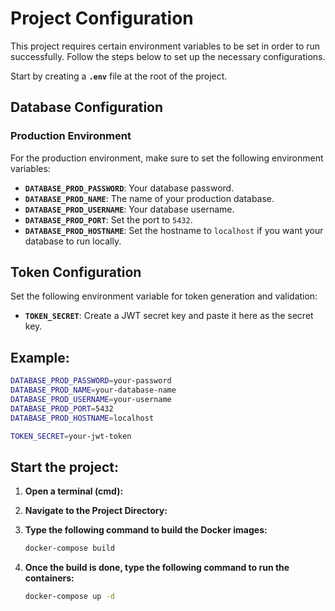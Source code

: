# Project Configuration

This project requires certain environment variables to be set in order to run successfully. Follow the steps below to set up the necessary configurations.

Start by creating a **`.env`** file at the root of the project.

## Database Configuration

### Production Environment

For the production environment, make sure to set the following environment variables:

- **`DATABASE_PROD_PASSWORD`**: Your database password.
- **`DATABASE_PROD_NAME`**: The name of your production database.
- **`DATABASE_PROD_USERNAME`**: Your database username.
- **`DATABASE_PROD_PORT`**: Set the port to `5432`.
- **`DATABASE_PROD_HOSTNAME`**: Set the hostname to `localhost` if you want your database to run locally.

## Token Configuration

Set the following environment variable for token generation and validation:

- **`TOKEN_SECRET`**: Create a JWT secret key and paste it here as the secret key.

## Example:

```bash
DATABASE_PROD_PASSWORD=your-password
DATABASE_PROD_NAME=your-database-name
DATABASE_PROD_USERNAME=your-username
DATABASE_PROD_PORT=5432
DATABASE_PROD_HOSTNAME=localhost

TOKEN_SECRET=your-jwt-token
```

## Start the project:

1. **Open a terminal (cmd):**

2. **Navigate to the Project Directory:**

3. **Type the following command to build the Docker images:**
   ```bash
   docker-compose build
   ```
4. **Once the build is done, type the following command to run the containers:**
   ```bash
   docker-compose up -d
   ```
